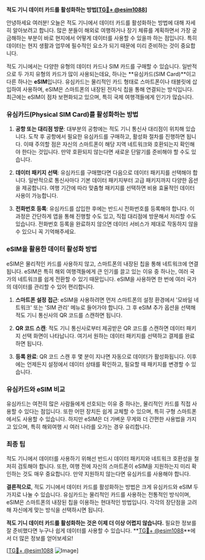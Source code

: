 **적도 기니 데이터 카드를 활성화하는 방법[[TG💪+ @esim1088](https://t.me/s/esim1088)]**

안녕하세요 여러분! 오늘은 적도 기니에서 데이터 카드를 활성화하는 방법에 대해 자세히 알아보려고 합니다. 많은 분들이 해외로 여행하거나 장기 체류를 계획하면서 가장 궁금해하는 부분이 바로 현지에서 어떻게 데이터를 사용할 수 있을까 하는 점입니다. 특히 데이터는 현지 생활과 업무에 필수적인 요소가 되기 때문에 미리 준비하는 것이 중요합니다.

적도 기니에서는 다양한 유형의 데이터 카드나 SIM 카드를 구매할 수 있습니다. 일반적으로 두 가지 유형의 카드가 많이 사용되는데요, 하나는 **유심카드(SIM Card)**이고 다른 하나는 **eSIM**입니다. 유심카드는 물리적인 카드 형태로 스마트폰이나 태블릿에 삽입하여 사용하며, eSIM은 스마트폰의 내장된 전자식 칩을 통해 연결되는 방식입니다. 최근에는 eSIM이 점차 보편화되고 있으며, 특히 국제 여행객들에게 인기가 많습니다.

### 유심카드(Physical SIM Card)를 활성화하는 방법

1. **공항 또는 대리점 방문**: 대부분의 공항에는 적도 기니 통신사 대리점이 위치해 있습니다. 도착 후 공항에서 필요한 유심카드를 구매하고, 활성화 절차를 진행하면 됩니다. 이때 주의할 점은 자신의 스마트폰이 해당 지역 네트워크와 호환되는지 확인해야 한다는 것입니다. 만약 호환되지 않는다면 새로운 단말기를 준비해야 할 수도 있습니다.

2. **데이터 패키지 선택**: 유심카드를 구매했다면 다음으로 데이터 패키지를 선택해야 합니다. 일반적으로 통신사마다 기본 데이터 패키지부터 고급 패키지까지 다양한 옵션을 제공합니다. 여행 기간에 따라 맞춤형 패키지를 선택하면 비용 효율적인 데이터 사용이 가능합니다.

3. **전화번호 등록**: 유심카드를 삽입한 후에는 반드시 전화번호를 등록해야 합니다. 이 과정은 간단하게 앱을 통해 진행할 수도 있고, 직접 대리점에 방문해서 처리할 수도 있습니다. 전화번호 등록을 완료하지 않으면 데이터 서비스가 제대로 작동하지 않을 수 있으니 꼭 기억해주세요.

### eSIM을 활용한 데이터 활성화 방법

eSIM은 물리적인 카드를 사용하지 않고, 스마트폰의 내장된 칩을 통해 네트워크에 연결됩니다. eSIM은 특히 해외 여행객들에게 큰 인기를 끌고 있는 이유 중 하나는, 여러 국가의 네트워크를 쉽게 전환할 수 있기 때문입니다. eSIM을 사용하면 한 번에 여러 국가의 데이터를 관리할 수 있어 편리합니다.

1. **스마트폰 설정 접근**: eSIM을 사용하려면 먼저 스마트폰의 설정 환경에서 '모바일 네트워크' 또는 'SIM 관리' 메뉴로 들어가야 합니다. 그 후 eSIM 추가 옵션을 선택해 적도 기니 통신사의 QR 코드를 스캔하면 됩니다.

2. **QR 코드 스캔**: 적도 기니 통신사로부터 제공받은 QR 코드를 스캔하면 데이터 패키지 선택 화면이 나타납니다. 여기서 원하는 데이터 패키지를 선택하고 결제를 완료하면 됩니다.

3. **등록 완료**: QR 코드 스캔 후 몇 분이 지나면 자동으로 데이터가 활성화됩니다. 이후에는 언제든지 설정에서 데이터 상태를 확인하고, 필요할 때 패키지를 변경할 수 있습니다.

### 유심카드와 eSIM 비교

유심카드는 여전히 많은 사람들에게 선호되는 이유 중 하나는, 물리적인 카드를 직접 사용할 수 있다는 점입니다. 또한 어떤 장치든 쉽게 교체할 수 있으며, 특히 구형 스마트폰에서도 사용할 수 있습니다. 하지만 eSIM은 더 가벼운 무게와 더 간편한 사용법을 가지고 있으며, 특히 해외여행 시 여러 나라를 오가는 경우 유리합니다.

### 최종 팁

적도 기니에서 데이터를 사용하기 위해선 반드시 데이터 패키지와 네트워크 호환성을 철저히 검토해야 합니다. 또한, 여행 전에 자신의 스마트폰이 eSIM을 지원하는지 미리 확인하는 것도 매우 중요합니다. 만약 지원하지 않는다면 유심카드를 사용해야 합니다.

**결론적으로**, 적도 기니에서 데이터 카드를 활성화하는 방법은 크게 유심카드와 eSIM 두 가지로 나눌 수 있습니다. 유심카드는 물리적인 카드를 사용하는 전통적인 방식이며, eSIM은 스마트폰의 내장된 칩을 이용하는 현대적인 방법입니다. 각각의 장단점을 고려해 자신에게 맞는 방식을 선택하시면 됩니다.

**적도 기니 데이터 카드를 활성화하는 것은 이제 더 이상 어렵지 않습니다.** 필요한 정보를 잘 준비했다면 누구나 쉽게 데이터를 사용할 수 있습니다. **[TG💪+ @esim1088](https://t.me/s/esim1088)**에서 더 많은 정보를 얻어보세요!

[[TG💪+ @esim1088](https://t.me/s/esim1088) ![Image](https://i.postimg.cc/Y0z9fWf4/image.png)]